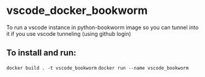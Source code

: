 # vscode_docker_bookworm
To run a vscode instance in python-bookworm image so you can tunnel into it if you use vscode tunneling (using github login)

## To install and run:
`docker build . -t vscode_bookworm`
`docker run --name vscode_bookworm`